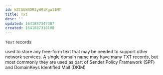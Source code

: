 ```yaml
---
id: kZCAGkNDR3yWMiKgu11MT
title: Txt
desc: ''
updated: 1641887347387
created: 1641887318108
---
```


`T`e`xt` records

used to store any free-form text that may be needed to support other network services. A single domain name may have many TXT records, but most commonly they are used as part of Sender Policy Framework (SPF) and DomainKeys Identified Mail (DKIM)
